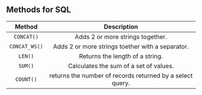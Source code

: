 ## Methods for SQL

|Method|Description|
|:-:|:-:|
|`CONCAT()`|Adds 2 or more strings together.|
|`CONCAT_WS()`|Adds 2 or more strings toether with a separator.|
|`LEN()`|Returns the length of a string.|
|`SUM()`|Calculates the sum of a set of values.|
|`COUNT()`|returns the number of records returned by a select query.|


